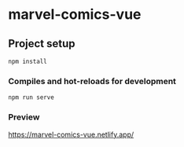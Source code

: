 # marvel-comics-vue

## Project setup
```
npm install
```

### Compiles and hot-reloads for development
```
npm run serve
```

### Preview
https://marvel-comics-vue.netlify.app/

